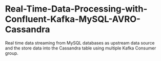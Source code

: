 # Real-Time-Data-Processing-with-Confluent-Kafka-MySQL-AVRO-Cassandra
Real time data streaming from MySQL databases as upstream data source and the store data into the Cassandra table using multiple Kafka Consumer group.
